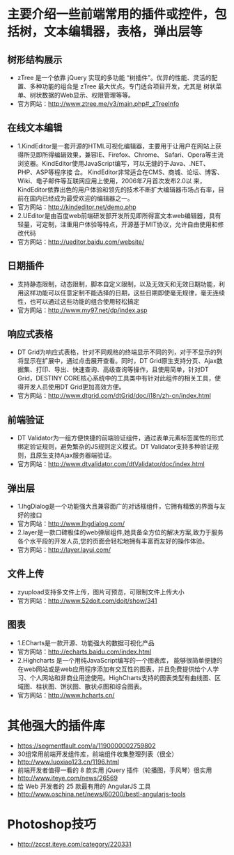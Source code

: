 # 主要介绍一些前端常用的插件或控件，包括树，文本编辑器，表格，弹出层等
## 树形结构展示
 - zTree 是一个依靠 jQuery 实现的多功能 “树插件”。优异的性能、灵活的配置、多种功能的组合是 zTree 最大优点。专门适合项目开发，尤其是 树状菜单、树状数据的Web显示、权限管理等等。
 - 官方网站：http://www.ztree.me/v3/main.php#_zTreeInfo
## 在线文本编辑
 - 1.KindEditor是一套开源的HTML可视化编辑器，主要用于让用户在网站上获得所见即所得编辑效果，兼容IE、Firefox、Chrome、 Safari、Opera等主流浏览器。KindEditor使用JavaScript编写，可以无缝的于Java、.NET、PHP、ASP等程序接 合。 KindEditor非常适合在CMS、商城、论坛、博客、Wiki、电子邮件等互联网应用上使用，2006年7月首次发布2.0以 来，KindEditor依靠出色的用户体验和领先的技术不断扩大编辑器市场占有率，目前在国内已经成为最受欢迎的编辑器之一。
 - 官方网站：http://kindeditor.net/demo.php
 - 2.UEditor是由百度web前端研发部开发所见即所得富文本web编辑器，具有轻量，可定制，注重用户体验等特点，开源基于MIT协议，允许自由使用和修改代码
 - 官方网站：http://ueditor.baidu.com/website/
## 日期插件
 - 支持静态限制，动态限制，脚本自定义限制，以及无效天和无效日期功能，利用这样功能可以任意定制不能选择的日期，这些日期即使毫无规律，毫无连续性，也可以通过这些功能的组合使用轻松搞定
 - 官方网站：http://www.my97.net/dp/index.asp
## 响应式表格
 - DT Grid为响应式表格，针对不同规格的终端显示不同的列，对于不显示的列将显示在扩展中，通过点击展开查看。同时，DT Grid原生支持分页、Ajax数据集、打印、导出、快速查询、高级查询等操作，且使用简单，针对DT Grid，DESTINY CORE核心系统中的工具类中有针对此组件的相关工具，使得开发人员使用DT Grid更加高效方便。
 - 官方网站：http://www.dtgrid.com/dtGrid/doc/i18n/zh-cn/index.html
## 前端验证
 - DT Validator为一组方便快捷的前端验证组件，通过表单元素标签属性的形式绑定验证规则，避免繁杂的JS规则定义模式。DT Validator支持多种验证规则，且原生支持Ajax服务器端验证。
 - 官方网站：http://www.dtvalidator.com/dtValidator/doc/index.html
## 弹出层
 - 1.lhgDialog是一个功能强大且兼容面广的对话框组件，它拥有精致的界面与友好的接口
 - 官方网站：http://www.lhgdialog.com/
 - 2.layer是一款口碑极佳的web弹层组件,她具备全方位的解决方案,致力于服务各个水平段的开发人员,您的页面会轻松地拥有丰富而友好的操作体验。
 - 官方网站：http://layer.layui.com/
## 文件上传
 - zyupload支持多文件上传，图片可预览，可限制文件上传大小
 - 官方网站：http://www.52doit.com/doit/show/341
## 图表
 - 1.ECharts是一款开源、功能强大的数据可视化产品
 -  官方网站：http://echarts.baidu.com/index.html
 - 2.Highcharts 是一个用纯JavaScript编写的一个图表库， 能够很简单便捷的在web网站或是web应用程序添加有交互性的图表，并且免费提供给个人学习、个人网站和非商业用途使用。HighCharts支持的图表类型有曲线图、区域图、柱状图、饼状图、散状点图和综合图表。
 - 官方网站：http://www.hcharts.cn/
# 其他强大的插件库
 - https://segmentfault.com/a/1190000002759802  
 - 30组常用前端开发组件库，前端组件收集整理列表（很全）
 - http://www.luoxiao123.cn/1196.html
 - 前端开发者值得一看的 8 款实用 jQuery 插件（轮播图，手风琴）很实用
 - http://www.iteye.com/news/26569
 - 给 Web 开发者的 25 款最有用的 AngularJS 工具
 - http://www.oschina.net/news/60200/bestl-angularjs-tools
 
# Photoshop技巧
 - http://zccst.iteye.com/category/220331
 
 
 
 
 
 
 
 
 
 
 
 
 
 
 
 
 
 
 
 
 
 
 
 
 
 
 
 
 
 
 